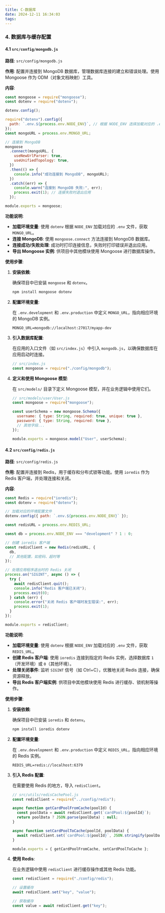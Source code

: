 ```yaml
---
title: C-数据库
date: 2024-12-11 16:34:03
tags:
---
```

### 4. 数据库与缓存配置

#### 4.1 `src/config/mongodb.js`

**路径**: `src/config/mongodb.js`

**作用**: 配置并连接到 MongoDB 数据库，管理数据库连接的建立和错误处理。使用 Mongoose 作为 ODM（对象文档映射）工具。

**内容**:

```javascript
const mongoose = require("mongoose");
const dotenv = require("dotenv");

dotenv.config();

require("dotenv").config({
  path: `.env.${process.env.NODE_ENV}`, // 根据 NODE_ENV 选择加载对应的 .env 文件
});
const mongoURL = process.env.MONGO_URL;

// 连接到 MongoDB
mongoose
  .connect(mongoURL, {
    useNewUrlParser: true,
    useUnifiedTopology: true,
  })
  .then(() => {
    console.info("成功连接到 MongoDB", mongoURL);
  })
  .catch((err) => {
    console.warn("连接到 MongoDB 失败:", err);
    process.exit(1); // 连接失败时退出应用
  });

module.exports = mongoose;
```

**功能说明**:

- **加载环境变量**: 使用 `dotenv` 根据 `NODE_ENV` 加载对应的 `.env` 文件，获取 `MONGO_URL`。
- **连接 MongoDB**: 使用 `mongoose.connect` 方法连接到 MongoDB 数据库。
- **连接成功/失败处理**: 成功时打印连接信息，失败时打印错误并退出应用。
- **导出 Mongoose 实例**: 供项目中其他模块使用 Mongoose 进行数据库操作。

**使用步骤**:

1. **安装依赖**:

   确保项目中已安装 `mongoose` 和 `dotenv`。

   ```bash
   npm install mongoose dotenv
   ```

2. **配置环境变量**:

   在 `.env.development` 和 `.env.production` 中定义 `MONGO_URL`，指向相应环境的 MongoDB 实例。

   ```dotenv
   MONGO_URL=mongodb://localhost:27017/myapp-dev
   ```

3. **引入数据库配置**:

   在应用的入口文件（如 `src/index.js`）中引入 `mongodb.js`，以确保数据库在应用启动时连接。

   ```javascript
   // src/index.js
   const mongoose = require("./config/mongodb");
   ```

4. **定义和使用 Mongoose 模型**:

   在 `src/models/` 目录下定义 Mongoose 模型，并在业务逻辑中使用它们。

   ```javascript
   // src/models/user/User.js
   const mongoose = require("mongoose");

   const userSchema = new mongoose.Schema({
     username: { type: String, required: true, unique: true },
     password: { type: String, required: true },
     // 其他字段...
   });

   module.exports = mongoose.model("User", userSchema);
   ```

#### 4.2 `src/config/redis.js`

**路径**: `src/config/redis.js`

**作用**: 配置并连接到 Redis，用于缓存和分布式锁等功能。使用 `ioredis` 作为 Redis 客户端，并处理连接和关闭。

**内容**:

```javascript
const Redis = require("ioredis");
const dotenv = require("dotenv");

// 加载对应的环境配置文件
dotenv.config({ path: `.env.${process.env.NODE_ENV}` });

const redisURL = process.env.REDIS_URL;

const db = process.env.NODE_ENV === "development" ? 1 : 0;

// 创建 ioredis 客户端
const redisClient = new Redis(redisURL, {
  db,
  // 其他配置，如密码、超时等
});

// 处理应用程序退出时的 Redis 关闭
process.on("SIGINT", async () => {
  try {
    await redisClient.quit();
    console.info("Redis 客户端已关闭");
    process.exit(0);
  } catch (err) {
    console.error("关闭 Redis 客户端时发生错误:", err);
    process.exit(1);
  }
});

module.exports = redisClient;
```

**功能说明**:

- **加载环境变量**: 使用 `dotenv` 根据 `NODE_ENV` 加载对应的 `.env` 文件，获取 `REDIS_URL`。
- **创建 Redis 客户端**: 使用 `ioredis` 连接到指定的 Redis 实例，选择数据库 `1`（开发环境）或 `0`（其他环境）。
- **处理关闭事件**: 监听 `SIGINT` 信号（如 Ctrl+C），优雅地关闭 Redis 连接，确保资源释放。
- **导出 Redis 客户端实例**: 供项目中其他模块使用 Redis 进行缓存、锁机制等操作。

**使用步骤**:

1. **安装依赖**:

   确保项目中已安装 `ioredis` 和 `dotenv`。

   ```bash
   npm install ioredis dotenv
   ```

2. **配置环境变量**:

   在 `.env.development` 和 `.env.production` 中定义 `REDIS_URL`，指向相应环境的 Redis 实例。

   ```dotenv
   REDIS_URL=redis://localhost:6379
   ```

3. **引入 Redis 配置**:

   在需要使用 Redis 的地方，导入 `redisClient`。

   ```javascript
   // src/utils/redisCachePool.js
   const redisClient = require("../config/redis");

   async function getCardPoolFromCache(poolId) {
     const poolData = await redisClient.get(`cardPool:${poolId}`);
     return poolData ? JSON.parse(poolData) : null;
   }

   async function setCardPoolToCache(poolId, poolData) {
     await redisClient.set(`cardPool:${poolId}`, JSON.stringify(poolData));
   }

   module.exports = { getCardPoolFromCache, setCardPoolToCache };
   ```

4. **使用 Redis**:

   在业务逻辑中使用 `redisClient` 进行缓存操作或其他 Redis 功能。

   ```javascript
   const redisClient = require("./config/redis");

   // 设置缓存
   await redisClient.set("key", "value");

   // 获取缓存
   const value = await redisClient.get("key");